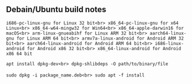 
## Debain/Ubuntu build notes

`i686-pc-linux-gnu for Linux 32 bit<br>
x86_64-pc-linux-gnu for x64 Linux<br>
x86_64-w64-mingw32 for Win64<br>
x86_64-apple-darwin16 for macOS<br>
arm-linux-gnueabihf for Linux ARM 32 bit<br>
aarch64-linux-gnu for Linux ARM 64 bit<br>
armv7a-linux-android for Android ARM 32 bit<br>
aarch64-linux-android for Android ARM 64 bit<br>
i686-linux-android for Android x86 32 bit<br>
x86_64-linux-android for Android x86 64 bit`<br>

`apt install dpkg-dev<br>
dpkg-shlibdeps -O path/to/binary/file`<br>
<br>
`sudo dpkg -i package_name.deb<br>
sudo apt -f install`